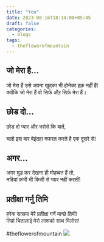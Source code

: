 ```yaml
---
title: "You"
date: 2023-08-16T18:14:00+05:45
draft: false
categories:
  - blogs
tags:
  - theflowerofmountain
---
```

<!--more-->
## जो मेरा है…  
जो मेरा हैं उसे अपना खुदका भी होनेका हक़ नहीं हैं!  
क्योंकि जो मेरा हैं वो सिर्फ़ औऱ सिर्फ़ मेरा हैं।  

## छोड दो…  
छोड दो प्यार और भरोसे कि बातें,  

चलो इस बार बेइंतहा नफरत करते है एक दूसरे से!  

## अगर…  
अगर मुड़ कर देखना ही मोहब्बत हैं तो,  
नदियां क़भी भी किसी से प्यार नहीं करतीं!  

## प्रतीक्षा गर्नु तिमि  
हरेक सासमा मेरै प्रतीक्षा गर्ने मान्छे तिमी!  
तिम्रो चितालाई मेरो लाशको साथ मिलोस!  

#theflowerofmountain
![](https://biochemicalmind.wordpress.com/wp-content/uploads/2023/01/img20211015154647.jpg?w=461)